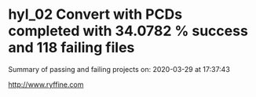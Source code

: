 # hyl_02 Convert with PCDs completed with 34.0782 % success and 118 failing files

Summary of passing and failing projects on: 2020-03-29 at 17:37:43

http://www.ryffine.com
